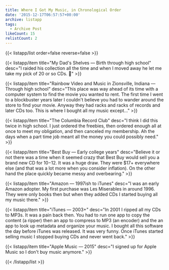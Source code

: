 ```yaml
---
title: Where I Got My Music, in Chronological Order
date: '2015-12-17T06:57:57+00:00'
archive: listapp
tags: 
  - Archive Post
likeCount: 15
relistCount: 2
---
```



{{< listapp/list order=false reverse=false >}}

   {{< listapp/item title="My Dad's Shelves — Birth through high school"
      desc="I raided his collection all the time and when I moved away he let me take my pick of 20 or so CDs. 💯" >}}

   {{< listapp/item title="Rainbow Video and Music in Zionsville, Indiana — Through high school"
      desc="This place was way ahead of its time with a computer system to find the movie you wanted to rent. The first time I went to a blockbuster years later I couldn't believe you had to wander around the store to find your movie. Anyway they had racks and racks of records and later CDs too. This is where I bought all my music except..." >}}

   {{< listapp/item title="The Columbia Record Club"
      desc="I think I did this twice in high school. I just ordered the freebies, then ordered enough all at once to meet my obligation, and then canceled my membership. Ah the days when a part time job meant all the money you could possibly need." >}}

   {{< listapp/item title="Best Buy — Early college years"
      desc="Believe it or not there was a time when it seemed crazy that Best Buy would sell you a brand new CD for $10-$12. It was a huge draw. They were $17+ everywhere else (and that was a lot more when you consider inflation). On the other hand the place quickly became messy and overbearing." >}}

   {{< listapp/item title="Amazon — 1997ish to iTunes"
      desc="I was an early Amazon adopter. My first purchase was Les Miserables in around 1996. They were only books then but when they added CDs I started buying all my music there." >}}

   {{< listapp/item title="iTunes — 2003+"
      desc="In 2001 I ripped all my CDs to MP3s. It was a pain back then. You had to run one app to copy the content (a ripper) then an app to compress to MP3 (an encoder) and the an app to look up metadata and organize your music. I bought all this software the day before iTunes was released. It was very funny. Once iTunes started selling music I stopped buying CDs and never went back." >}}

   {{< listapp/item title="Apple Music — 2015"
      desc="I signed up for Apple Music so I don't buy music anymore." >}}

{{< /listapp/list >}}
